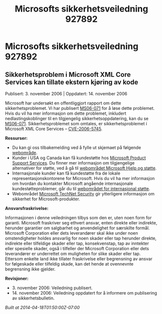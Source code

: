 ﻿---
title: Microsofts sikkerhetsveiledning 927892
TOCTitle: "927892"
ms:assetid: "927892"
ms:mtpsurl: https://technet.microsoft.com/nb-NO/library/927892(v=Security.10)
ms:contentKeyID: 61230820
ms.date: 04/18/2014
mtps_version: v=Security.10
ms.translationtype: HT
---

# Microsofts sikkerhetsveiledning 927892

## Sikkerhetsproblem i Microsoft XML Core Services kan tillate ekstern kjøring av kode

Publisert: 3. november 2006 | Oppdatert: 14. november 2006

Microsoft har undersøkt en offentliggjort rapport om dette sikkerhetsproblemet. Vi har publisert [MS06-071](http://go.microsoft.com/fwlink/?linkid=77651) for å løse dette problemet. Hvis du vil ha mer informasjon om dette problemet, inkludert nedlastingskoblinger til en tilgjengelig sikkerhetsoppdatering, kan du se [MS06-071](http://go.microsoft.com/fwlink/?linkid=77651). Sikkerhetsproblemet som omtales, er sikkerhetsproblemet i Microsoft XML Core Services – [CVE-2006-5745](http://www.cve.mitre.org/cgi-bin/cvename.cgi?name=cve-2006-5745).

**Ressurser:**

  - Du kan gi oss tilbakemelding ved å fylle ut skjemaet på følgende [webområde](https://support.microsoft.com/common/survey.aspx?scid=sw;en;1257&amp;showpage=1&amp;ws=technet&amp;sd=tech).
  - Kunder i USA og Canada kan få kundestøtte hos [Microsoft Product Support Services](http://go.microsoft.com/fwlink/?linkid=21131). Du finner mer informasjon om tilgjengelige alternativer for støtte, ved å gå til [webområdet Microsoft Hjelp og støtte](http://support.microsoft.com/).
  - Internasjonale kunder kan få kundestøtte fra de lokale representasjonskontorene for Microsoft. Hvis du vil ha mer informasjon om hvordan du kontakter Microsoft angående internasjonale kundestøtteproblemer, går du til [webområdet for internasjonal støtte](http://go.microsoft.com/fwlink/?linkid=21155).
  - Webområdet [Microsoft TechNet Security](http://go.microsoft.com/fwlink/?linkid=21132) gir ytterligere informasjon om sikkerhet for Microsoft-produkter.

**Ansvarsfraskrivelse:**

Informasjonen i denne veiledningen tilbys som den er, uten noen form for garanti. Microsoft fraskriver seg ethvert ansvar, enten direkte eller indirekte, herunder garantier om salgbarhet og anvendelighet for særskilte formål. Microsoft Corporation eller dets leverandører skal ikke under noen omstendigheter holdes ansvarlig for noen skader eller tap herunder direkte, indirekte eller tilfeldige skader eller tap, konsekvenstap, tap av inntekter eller spesielle skader, også i tilfeller der Microsoft Corporation eller dets leverandører er underrettet om muligheten for slike skader eller tap. Ettersom enkelte land ikke tillater fraskrivelse eller begrensning av ansvar for følgeskade eller tilfeldig skade, kan det hende at ovennevnte begrensning ikke gjelder.

**Revisjoner:**

  - 3\. november 2006: Veiledning publisert.
  - 14\. november 2006: Veiledning oppdatert for å informere om publisering av sikkerhetsbulletin.

*Built at 2014-04-18T01:50:00Z-07:00*

